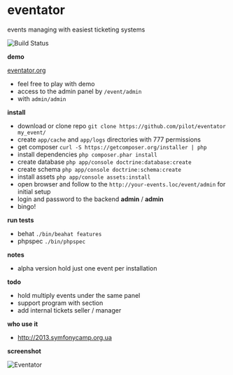 eventator
=========

events managing with easiest ticketing systems

![Build Status](https://circleci.com/gh/pilot/eventator.svg?style=shield&circle-token=3141cdc2b11468e7dc37985702d7419a8a4930f9)

**demo**

[eventator.org](http://eventator.org)

* feel free to play with demo
* access to the admin panel by `/event/admin`
* with `admin/admin`

**install**

* download or clone repo `git clone https://github.com/pilot/eventator my_event/`
* create `app/cache` and `app/logs` directories with 777 permissions
* get composer `curl -S https://getcomposer.org/installer | php`
* install dependencies `php composer.phar install`
* create database `php app/console doctrine:database:create`
* create schema `php app/console doctrine:schema:create`
* install assets `php app/console assets:install`
* open browser and follow to the `http://your-events.loc/event/admin` for initial setup
* login and password to the backend **admin** / **admin**
* bingo!

**run tests**

* behat `./bin/beahat features`
* phpspec `./bin/phpspec`

**notes**

* alpha version hold just one event per installation

**todo**

* hold multiply events under the same panel
* support program with section
* add internal tickets seller / manager

**who use it**

* http://2013.symfonycamp.org.ua

**screenshot**

![Eventator](https://dl.dropboxusercontent.com/s/4c7m4bdf01467en/Eventator.png)
